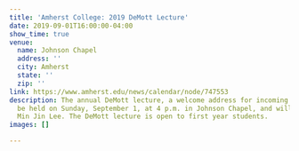 ```yaml
---
title: 'Amherst College: 2019 DeMott Lecture'
date: 2019-09-01T16:00:00-04:00
show_time: true
venue:
  name: Johnson Chapel
  address: ''
  city: Amherst
  state: ''
  zip: ''
link: https://www.amherst.edu/news/calendar/node/747553
description: The annual DeMott lecture, a welcome address for incoming students, will
  be held on Sunday, September 1, at 4 p.m. in Johnson Chapel, and will be given by
  Min Jin Lee. The DeMott lecture is open to first year students.
images: []

---
```

